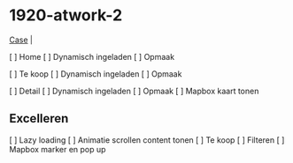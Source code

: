 # 1920-atwork-2
[Case](https://arteveldehogeschool.instructure.com/courses/10239/assignments/32044) | 

[ ] Home
  [ ] Dynamisch ingeladen
  [ ] Opmaak

[ ] Te koop
  [ ] Dynamisch ingeladen
  [ ] Opmaak

[ ] Detail
  [ ] Dynamisch ingeladen
  [ ] Opmaak
  [ ] Mapbox kaart tonen

## Excelleren

[ ] Lazy loading
[ ] Animatie scrollen content tonen
[ ] Te koop
  [ ] Filteren
  [ ] Mapbox marker en pop up